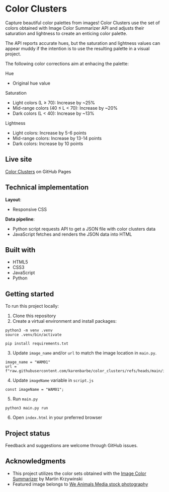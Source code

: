 # Color Clusters

Capture beautiful color palettes from images!
Color Clusters use the set of colors obtained with Image Color Summarizer API and adjusts their saturation and lightness to create an enticing color palette.

The API reports accurate hues, but the saturation and lightness values can appear muddy if the intention is to use the resulting palette in a visual project.

The following color corrections aim at enhacing the palette:

Hue

- Original hue value

Saturation

- Light colors (L ≥ 70): Increase by ~25%
- Mid-range colors (40 ≤ L < 70): Increase by ~20%
- Dark colors (L < 40): Increase by ~13%

Lightness

- Light colors: Increase by 5-6 points
- Mid-range colors: Increase by 13-14 points
- Dark colors: Increase by 10 points

## Live site

[Color Clusters](https://karenbarbe.github.io/color_clusters/) on GitHub Pages

## Technical implementation

**Layout**:

- Responsive CSS

**Data pipeline**:

- Python script requests API to get a JSON file with color clusters data
- JavaScript fetches and renders the JSON data into HTML

## Built with

- HTML5
- CSS3
- JavaScript
- Python

## Getting started

To run this project locally:

1. Clone this repository
2. Create a virtual environment and install packages:

```
python3 -m venv .venv
source .venv/bin/activate

pip install requirements.txt
```

3. Update `image_name` and/or `url` to match the image location in `main.py`.

```
image_name = "WAM01"
url = f"raw.githubusercontent.com/karenbarbe/color_clusters/refs/heads/main/images"

```

4. Update `imageName` variable in `script.js`

```
const imageName = "WAM01";
```

5. Run `main.py`

```
python3 main.py run
```

6. Open `index.html` in your preferred browser

## Project status

Feedback and suggestions are welcome through GitHub issues.

## Acknowledgments

- This project utilizes the color sets obtained with the [Image Color Summarizer](https://mk.bcgsc.ca/colorsummarizer/) by Martin Krzywinski
- Featured image belongs to [We Animals Media stock photography](https://stock.weanimals.org/)
